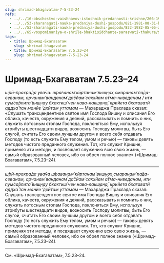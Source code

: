 ```yaml
---
slug: shrimad-bhagavatam-7-5-23-24
refs:
  - ../../16-obschestvo-vaishnavov-istochnik-predannosti-krishne/266-1983-11-13-b2-obshhenie-s-vajshnavami-put-iz-mira-zabluzhdenij-nastavleniya-prahlada.md
  - ../../53-sharanagati-nauka-predaniya-dushi-gospodu/821-1981-08-31-b4-sharanagati-osnova-predannosti-bogu.md
  - ../../53-sharanagati-nauka-predaniya-dushi-gospodu/822-1982-05-05-a2-sharanagati-daruet-sovershenstvo-vo-vseh-vidah-sluzheniya-gospodu.md
  - ../../65-vospominaniya-o-shrile-bhaktisiddhante-saraswati-thakure/996-1982-01-29-a-sarasvati-thakur-olitsetvorenie-kirtana.md
tags:
  - title: Шримад-Бхагаватам
    slug: shrimad-bhagavatam
  - title: Шримад-Бхагаватам 7.5.23–24
    slug: shrimad-bhagavatam-7-5-23-24
---
```


# Шримад-Бхагаватам 7.5.23–24

*ш́рӣ-прахра̄да ува̄ча: ш́раван̣ам̇ кӣртанам̇ виш̣н̣ох̣ смаран̣ам̇ па̄да-севанам, арчанам̇ ванданам̇ да̄сйам̇ сакхйам а̄тма-ниведанам / ити пум̇са̄рпита̄ виш̣н̣ау бхактиш́ чен нава-лакш̣ан̣а̄, крийета бхагаватй аддха̄ тан манйе ’дхӣтам уттамам* — Махараджа Прахлада сказал: «Слушать трансцендентное святое имя Господа Вишну и описания Его облика, качеств, окружения и деяний, рассказывать и помнить о них, служить лотосным стопам Господа, поклоняться Ему, используя атрибуты шестнадцати видов, возносить Господу молитвы, быть Его слугой, считать Его своим лучшим другом и всего себя отдавать Господу (то есть служить Ему телом, умом и речью) — таковы девять методов чистого преданного служения. Тот, кто служит Кришне, применяя эти методы, и посвящает служению всю свою жизнь, — самый образованный человек, ибо он обрел полное знание» («Шримад-Бхагаватам», 7.5.23–24).

---

*ш́рӣ-прахра̄да ува̄ча ш́раван̣ам̇ кӣртанам̇ виш̣н̣ох̣ смаран̣ам̇ па̄да-севанам, арчанам̇ ванданам̇ да̄сйам̇ сакхйам а̄тма-ниведанам, ити пум̇са̄рпита̄ виш̣н̣ау бхактиш́ чен нава-лакш̣ан̣а̄, крийета бхагаватй аддха̄ тан манйе ’дхӣтам уттамам* — Махараджа Прахлада сказал: Слушать трансцендентное святое имя Господа Вишну и описания Его облика, качеств, окружения и деяний, рассказывать и помнить о них, служить лотосным стопам Господа, поклоняться Ему, используя атрибуты шестнадцати видов, возносить Господу молитвы, быть Его слугой, считать Его своим лучшим другом и всего себя отдавать Господу (то есть служить Ему телом, умом и речью) — таковы девять методов чистого преданного служения. Тот, кто служит Кришне, применяя эти методы, и посвящает служению всю свою жизнь, — самый образованный человек, ибо он обрел полное знание («Шримад-Бхагаватам», 7.5.23–24).

---

См. «Шримад-Бхагаватам», 7.5.23–24.
